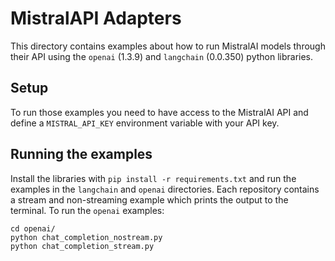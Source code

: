 # MistralAPI Adapters

This directory contains examples about how to run MistralAI models through their API using the `openai` (1.3.9) and `langchain`  (0.0.350) python libraries.

## Setup

To run those examples you need to have access to the MistralAI API and define a `MISTRAL_API_KEY` environment variable with your API key.

## Running the examples

Install the libraries with `pip install -r requirements.txt` and run the examples in the `langchain` and `openai` directories. Each repository contains a stream and non-streaming example which prints the output to the terminal. To run the `openai` examples:

```shell
cd openai/
python chat_completion_nostream.py
python chat_completion_stream.py
```

